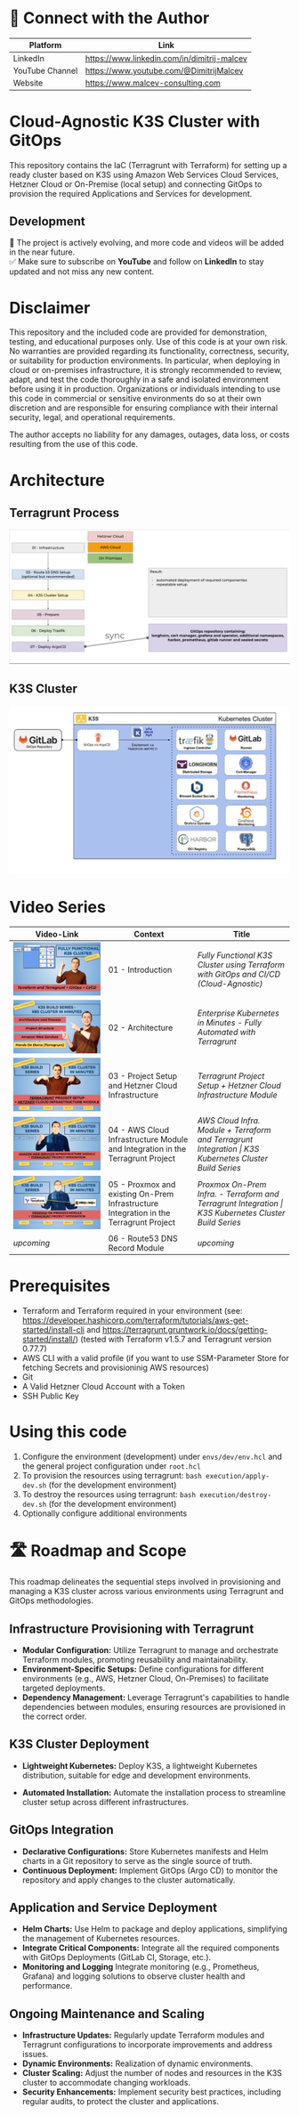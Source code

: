# 🤝 Connect with the Author

| Platform       | Link       |
|----------------|----------------|
| LinkedIn  | https://www.linkedin.com/in/dimitrij-malcev |
| YouTube Channel  | https://www.youtube.com/@DimitrijMalcev |
| Website  | https://www.malcev-consulting.com |

# Cloud-Agnostic K3S Cluster with GitOps 

This repository contains the IaC (Terragrunt with Terraform) for setting up a ready cluster based on K3S using Amazon Web Services Cloud Services, Hetzner Cloud or On-Premise (local setup) and connecting GitOps to provision the required Applications and Services for development. 

##  Development

🔧 The project is actively evolving, and more code and videos will be added in the near future.  
✅ Make sure to subscribe on <b>YouTube</b> and follow on <b>LinkedIn</b> to stay updated and not miss any new content.

# Disclaimer

This repository and the included code are provided for demonstration, testing, and educational purposes only. Use of this code is at your own risk. No warranties are provided regarding its functionality, correctness, security, or suitability for production environments. In particular, when deploying in cloud or on-premises infrastructure, it is strongly recommended to review, adapt, and test the code thoroughly in a safe and isolated environment before using it in production. Organizations or individuals intending to use this code in commercial or sensitive environments do so at their own discretion and are responsible for ensuring compliance with their internal security, legal, and operational requirements.

The author accepts no liability for any damages, outages, data loss, or costs resulting from the use of this code.

# Architecture 

## Terragrunt Process
![K3S-GitOps-Architecture](./images/architecture/Architecture-Process-Terragrunt.png)

## K3S Cluster
![K3S-GitOps-Architecture](./images/architecture/Architecture-GitOps.png)

# Video Series

| Video-Link       | Context       | Title       |
|----------------|----------------|----------------|
| [![Fully Functional K3S Cluster using Terraform with GitOps and CI/CD (Cloud-Agnostic)](./images/01-Introduction.png)](https://youtu.be/0hv2gsLXsis)  | 01 - Introduction  | <i>Fully Functional K3S Cluster using Terraform with GitOps and CI/CD (Cloud-Agnostic)</i>  |
| [![Enterprise Kubernetes in Minutes - Fully Automated with Terragrunt](./images/02-Architecture.png)](https://youtu.be/atbltYN-wno) |  02 - Architecture | <i>Enterprise Kubernetes in Minutes - Fully Automated with Terragrunt</i>  |
| [![Project Setup and Hetzner Cloud Infrastructure](./images/03-Hetzner-and-Project.png)](https://youtu.be/Rv5R0QqQq98) |  03 - Project Setup and Hetzner Cloud Infrastructure | <i>Terragrunt Project Setup + Hetzner Cloud Infrastructure Module | K3S Build Series</i>  |
| [![AWS Infrastructure Module and Terragrunt Integration](./images/04-AWS-Module-Integration.png)](https://youtu.be/Ac-zaqfH-Vw) |  04 - AWS Cloud Infrastructure Module and Integration in the Terragrunt Project | <i>AWS Cloud Infra. Module + Terraform and Terragrunt Integration \| K3S Kubernetes Cluster Build Series</i>  |
| [![Proxmox On-Prem Infra. - Terraform and Terragrunt Integration](./images/05-On-Prem-Infrastructure.png)](https://youtu.be/6lANWTzlEcs) |  05 - Proxmox and existing On-Prem Infrastructure Integration in the Terragrunt Project | <i>Proxmox On-Prem Infra. - Terraform and Terragrunt Integration \| K3S Kubernetes Cluster Build Series</i>  |
| <i>upcoming</i> |  06 - Route53 DNS Record Module | <i>upcoming</i>  |


# Prerequisites

- Terraform and Terraform required in your environment (see: https://developer.hashicorp.com/terraform/tutorials/aws-get-started/install-cli and https://terragrunt.gruntwork.io/docs/getting-started/install/) (tested with Terraform v1.5.7 and Terragrunt version 0.77.7)
- AWS CLI with a valid profile (if you want to use SSM-Parameter Store for fetching Secrets and provisioninig AWS resources)
- Git
- A Valid Hetzner Cloud Account with a Token
- SSH Public Key

# Using this code
1. Configure the environment (development) under `envs/dev/env.hcl` and the general project configuration under `root.hcl` 
2. To provision the resources using terragrunt: `bash execution/apply-dev.sh`   (for the development environment)
3. To destroy the resources using terragrunt: `bash execution/destroy-dev.sh`  (for the development environment)
4. Optionally configure additional environments

# 🛣️ Roadmap and Scope

This roadmap delineates the sequential steps involved in provisioning and managing a K3S cluster across various environments using Terragrunt and GitOps methodologies.

## Infrastructure Provisioning with Terragrunt

- <b>Modular Configuration:</b> Utilize Terragrunt to manage and orchestrate Terraform modules, promoting reusability and maintainability.
- <b>Environment-Specific Setups:</b> Define configurations for different environments (e.g., AWS, Hetzner Cloud, On-Premises) to facilitate targeted deployments.
- <b>Dependency Management:</b> Leverage Terragrunt's capabilities to handle dependencies between modules, ensuring resources are provisioned in the correct order.

## K3S Cluster Deployment

- <b>Lightweight Kubernetes:</b> Deploy K3S, a lightweight Kubernetes distribution, suitable for edge and development environments.

- <b>Automated Installation:</b> Automate the installation process to streamline cluster setup across different infrastructures.

## GitOps Integration
- <b>Declarative Configurations:</b> Store Kubernetes manifests and Helm charts in a Git repository to serve as the single source of truth.
- <b>Continuous Deployment:</b> Implement GitOps (Argo CD) to monitor the repository and apply changes to the cluster automatically.


## Application and Service Deployment
-  <b>Helm Charts:</b> Use Helm to package and deploy applications, simplifying the management of Kubernetes resources.
- <b>Integrate Critical Components:</b> Integrate all the required components with GitOps Deployments (GitLab CI, Storage, etc.).
- <b>Monitoring and Logging</b> Integrate monitoring (e.g., Prometheus, Grafana) and logging solutions to observe cluster health and performance.

## Ongoing Maintenance and Scaling
- <b>Infrastructure Updates:</b> Regularly update Terraform modules and Terragrunt configurations to incorporate improvements and address issues.
- <b>Dynamic Environments:</b> Realization of dynamic environments.
- <b>Cluster Scaling:</b> Adjust the number of nodes and resources in the K3S cluster to accommodate changing workloads.
- <b>Security Enhancements:</b> Implement security best practices, including regular audits, to protect the cluster and applications.